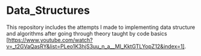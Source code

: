 # Data_Structures

This repository includes the attempts I made to implementing data structure and algorithms after going through theory taught by code basics [https://www.youtube.com/watch?v=_t2GVaQasRY&list=PLeo1K3hjS3uu_n_a__MI_KktGTLYopZ12&index=1]. 
